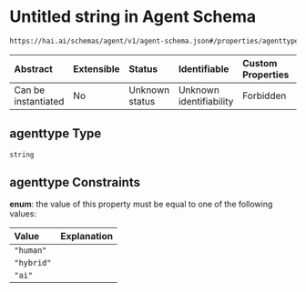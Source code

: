 # Untitled string in Agent Schema

```txt
https://hai.ai/schemas/agent/v1/agent-schema.json#/properties/agenttype
```



| Abstract            | Extensible | Status         | Identifiable            | Custom Properties | Additional Properties | Access Restrictions | Defined In                                                                          |
| :------------------ | :--------- | :------------- | :---------------------- | :---------------- | :-------------------- | :------------------ | :---------------------------------------------------------------------------------- |
| Can be instantiated | No         | Unknown status | Unknown identifiability | Forbidden         | Allowed               | none                | [agent.schema.json\*](../../schemas/agent/agent.schema.json "open original schema") |

## agenttype Type

`string`

## agenttype Constraints

**enum**: the value of this property must be equal to one of the following values:

| Value      | Explanation |
| :--------- | :---------- |
| `"human"`  |             |
| `"hybrid"` |             |
| `"ai"`     |             |

